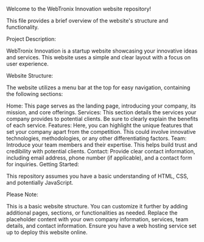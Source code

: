 Welcome to the WebTronix Innovation website repository!

This file provides a brief overview of the website's structure and functionality.

Project Description:

WebTronix Innovation is a startup website showcasing your innovative ideas and services. This website uses a simple and clear layout with a focus on user experience.

Website Structure:

The website utilizes a menu bar at the top for easy navigation, containing the following sections:

Home: This page serves as the landing page, introducing your company, its mission, and core offerings.
Services: This section details the services your company provides to potential clients. Be sure to clearly explain the benefits of each service.
Features: Here, you can highlight the unique features that set your company apart from the competition. This could involve innovative technologies, methodologies, or any other differentiating factors.
Team: Introduce your team members and their expertise. This helps build trust and credibility with potential clients.
Contact: Provide clear contact information, including email address, phone number (if applicable), and a contact form for inquiries.
Getting Started:

This repository assumes you have a basic understanding of HTML, CSS, and potentially JavaScript.

Please Note:

This is a basic website structure. You can customize it further by adding additional pages, sections, or functionalities as needed.
Replace the placeholder content with your own company information, services, team details, and contact information.
Ensure you have a web hosting service set up to deploy this website online.
